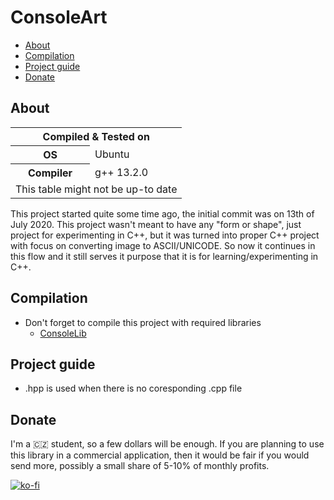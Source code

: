 # ConsoleArt

- [About](#about)
- [Compilation](#compilation)
- [Project guide](#project-guide)
- [Donate](#donate)

## About

<table>
  <tr>
    <th colspan="2">Compiled & Tested on</th>
  </tr>
  <tr>
    <th>OS</th>
    <td>Ubuntu</td>
  </tr>
  <tr>
    <th>Compiler</th>
    <td>g++ 13.2.0</td>
  </tr>
  <tr>
    <td colspan="2" style="text-align: center;">This table might not be up-to date</td>
  </tr>
</table>


This project started quite some time ago, the initial commit was on 13th of July 2020. This project wasn't meant to have any "form or shape", just project for experimenting in C++, but it was turned into proper C++ project with focus on converting image to ASCII/UNICODE. So now it continues in this flow and it still serves it purpose that it is for learning/experimenting in C++.

## Compilation

- Don't forget to compile this project with required libraries
    - [ConsoleLib](https://github.com/Riyufuchi/ConsoleLib)

## Project guide

- .hpp is used when there is no coresponding .cpp file

## Donate

I'm a 🇨🇿 student, so a few dollars will be enough. If you are planning to use this library in a commercial application, then it would be fair if you would send more, possibly a small share of 5-10% of monthly profits.

[![ko-fi](https://ko-fi.com/img/githubbutton_sm.svg)](https://ko-fi.com/P5P11WTFL)
